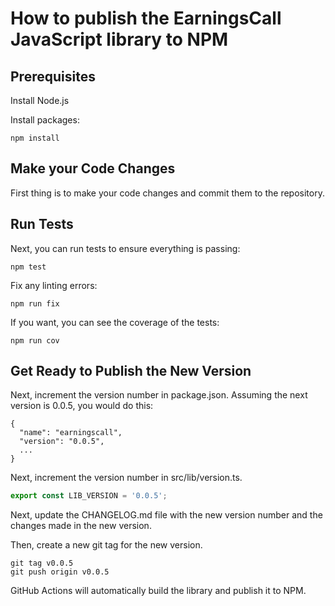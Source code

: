 # How to publish the EarningsCall JavaScript library to NPM

## Prerequisites

Install Node.js

Install packages:

```
npm install
```

## Make your Code Changes

First thing is to make your code changes and commit them to the repository.

## Run Tests

Next, you can run tests to ensure everything is passing:

```
npm test
```

Fix any linting errors:

```
npm run fix
```

If you want, you can see the coverage of the tests:

```
npm run cov
```

## Get Ready to Publish the New Version

Next, increment the version number in package.json.  Assuming the next version is 0.0.5, you would do this:

```
{
  "name": "earningscall",
  "version": "0.0.5",
  ...
}
```

Next, increment the version number in src/lib/version.ts.

```typescript
export const LIB_VERSION = '0.0.5';
```

Next, update the CHANGELOG.md file with the new version number and the changes made in the new version.

Then, create a new git tag for the new version.

```
git tag v0.0.5
git push origin v0.0.5
```

GitHub Actions will automatically build the library and publish it to NPM.
